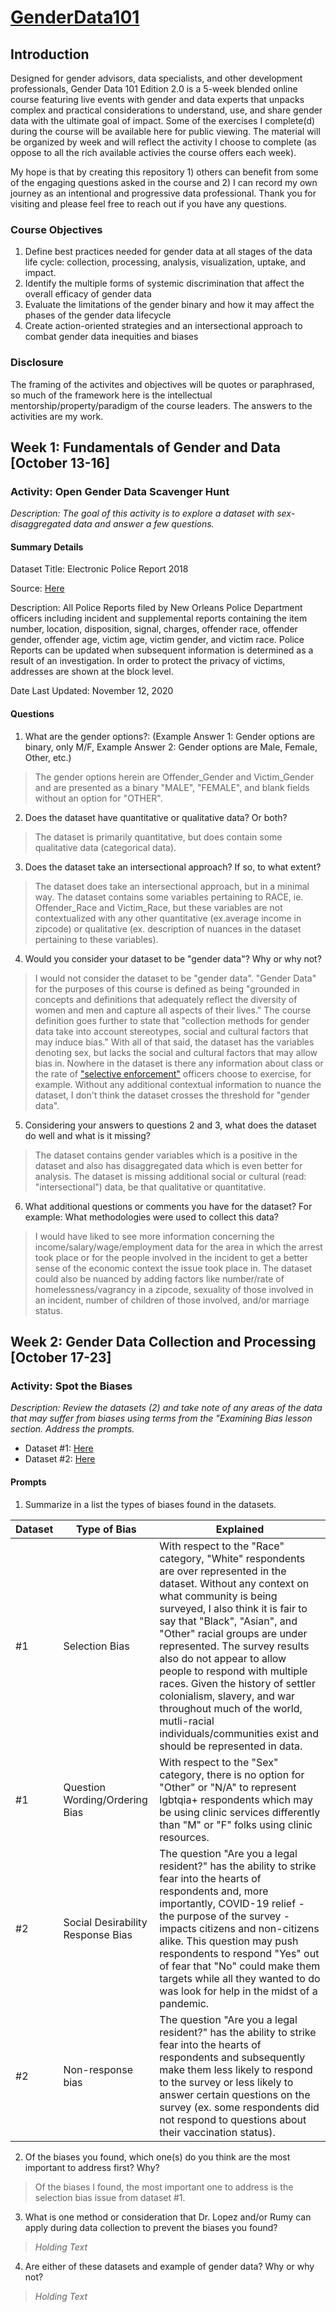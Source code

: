 # [GenderData101](https://dataforsdgs.course.tc/catalog/gender-data-101-2)

## Introduction 
Designed for gender advisors, data specialists, and other development professionals, Gender Data 101 Edition 2.0 is a 5-week blended online course featuring live events with gender and data experts that unpacks complex and practical considerations to understand, use, and share gender data with the ultimate goal of impact. Some of the exercises I complete(d) during the course will be available here for public viewing. The material will be organized by week and will reflect the activity I choose to complete (as oppose to all the rich available activies the course offers each week). 

My hope is that by creating this repository 1) others can benefit from some of the engaging questions asked in the course and 2) I can record my own journey as an intentional and progressive data professional. Thank you for visiting and please feel free to reach out if you have any questions.

### Course Objectives
1. Define best practices needed for gender data at all stages of the data life cycle: collection, processing, analysis, visualization, uptake, and impact.
2. Identify the multiple forms of systemic discrimination that affect the overall efficacy of gender data 
3. Evaluate the limitations of the gender binary and how it may affect the phases of the gender data lifecycle
4. Create action-oriented strategies and an intersectional approach to combat gender data inequities and biases

### Disclosure
The framing of the activites and objectives will be quotes or paraphrased, so much of the framework here is the intellectual mentorship/property/paradigm of the course leaders. The answers to the activities are my work.

## Week 1: Fundamentals of Gender and Data [October 13-16]
### Activity: Open Gender Data Scavenger Hunt
_Description: The goal of this activity is to explore a dataset with sex-disaggregated data and answer a few questions._

#### Summary Details

Dataset Title: Electronic Police Report 2018

Source: [Here](https://catalog.data.gov/dataset/electronic-police-report-2018)

Description: All Police Reports filed by New Orleans Police Department officers including incident and supplemental reports containing the item number, location, disposition, signal, charges, offender race, offender gender, offender age, victim age, victim gender, and victim race. Police Reports can be updated when subsequent information is determined as a result of an investigation. In order to protect the privacy of victims, addresses are shown at the block level.

Date Last Updated: November 12, 2020

#### Questions 
1. What are the gender options?: (Example Answer 1: Gender options are binary, only M/F, Example Answer 2: Gender options are Male, Female, Other, etc.)

> The gender options herein are Offender_Gender and Victim_Gender and are presented as a binary "MALE", "FEMALE", and blank fields without an option for "OTHER".

2. Does the dataset have quantitative or qualitative data? Or both?

> The dataset is primarily quantitative, but does contain some qualitative data (categorical data).

3. Does the dataset take an intersectional approach? If so, to what extent?

> The dataset does take an intersectional approach, but in a minimal way. The dataset contains some variables pertaining to RACE, ie. Offender_Race and Victim_Race, but these variables are not contextualized with any other quantitative (ex.average income in zipcode) or qualitative (ex. description of nuances in the dataset pertaining to these variables). 

4. Would you consider your dataset to be "gender data"? Why or why not?

> I would not consider the dataset to be "gender data". "Gender Data" for the purposes of this course is defined as being "grounded in concepts and definitions that adequately reflect the diversity of women and men and capture all aspects of their lives." The course definition goes further to state that "collection methods for gender data take into account stereotypes, social and cultural factors that may induce bias." With all of that said, the dataset has the variables denoting sex, but lacks the social and cultural factors that may allow bias in. Nowhere in the dataset is there any information about class or the rate of ["selective enforcement"](https://en.wikipedia.org/wiki/Selective_enforcement) officers choose to exercise, for example. Without any additional contextual information to nuance the dataset, I don't think the dataset crosses the threshold for "gender data".

5. Considering your answers to questions 2 and 3, what does the dataset do well and what is it missing? 

> The dataset contains gender variables which is a positive in the dataset and also has disaggregated data which is even better for analysis. The dataset is missing additional social or cultural (read: "intersectional") data, be that qualitative or quantitative.

6. What additional questions or comments you have for the dataset? For example: What methodologies were used to collect this data?

> I would have liked to see more information concerning the income/salary/wage/employment data for the area in which the arrest took place or for the people involved in the incident to get a better sense of the economic context the issue took place in. The dataset could also be nuanced by adding factors like number/rate of homelessness/vagrancy in a zipcode, sexuality of those involved in an incident, number of children of those involved, and/or marriage status.

## Week 2: Gender Data Collection and Processing [October 17-23]
### Activity: Spot the Biases
_Description: Review the datasets (2) and take note of any areas of the data that may suffer from biases using terms from the "Examining Bias lesson section. Address the prompts._

* Dataset #1: [Here](https://docs.google.com/spreadsheets/d/1AikInBFrKuBW9XmTS935RyzRIiDfJdwJgRw5yTQTNZs/edit?usp=sharing)
* Dataset #2: [Here](https://docs.google.com/spreadsheets/d/15vNtkUuLm0F3m5kQK0j8RcaRqqRmIlGwNq-OBHH58i4/edit?usp=sharing)

#### Prompts
1. Summarize in a list the types of biases found in the datasets.

Dataset | Type of Bias | Explained
------------ | ------------- | ----------
#1 | Selection Bias | With respect to the "Race" category, "White" respondents are over represented in the dataset. Without any context on what community is being surveyed, I also think it is fair to say that "Black", "Asian", and "Other" racial groups are under represented. The survey results also do not appear to allow people to respond with multiple races. Given the history of settler colonialism, slavery, and war throughout much of the world, mutli-racial individuals/communities exist and should be represented in data.
#1 | Question Wording/Ordering Bias | With respect to the "Sex" category, there is no option for "Other" or "N/A" to represent lgbtqia+ respondents which may be using clinic services differently than "M" or "F" folks using clinic resources.
#2 | Social Desirability Response Bias | The question "Are you a legal resident?" has the ability to strike fear into the hearts of respondents and, more importantly, COVID-19 relief - the purpose of the survey - impacts citizens and non-citizens alike. This question may push respondents to respond "Yes" out of fear that "No" could make them targets while all they wanted to do was look for help in the midst of a pandemic.
#2 | Non-response bias | The question "Are you a legal resident?" has the ability to strike fear into the hearts of respondents and subsequently make them less likely to respond to the survey or less likely to answer certain questions on the survey (ex. some respondents did not respond to questions about their vaccination status).

2. Of the biases you found, which one(s) do you think are the most important to address first? Why?
> Of the biases I found, the most important one to address is the selection bias issue from dataset #1. 

3. What is one method or consideration that Dr. Lopez and/or Rumy can apply during data collection to prevent the biases you found?
> _Holding Text_

4. Are either of these datasets and example of gender data? Why or why not?
> _Holding Text_
